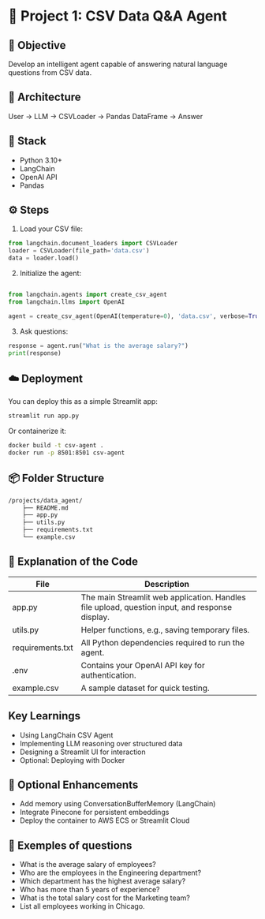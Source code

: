 # 🧩 Project 1: CSV Data Q&A Agent

## 🎯 Objective
Develop an intelligent agent capable of answering natural language questions from CSV data.

## 🧠 Architecture
User → LLM → CSVLoader → Pandas DataFrame → Answer

## 🧰 Stack
- Python 3.10+
- LangChain
- OpenAI API
- Pandas

## ⚙️ Steps

1. Load your CSV file:
```python
from langchain.document_loaders import CSVLoader
loader = CSVLoader(file_path='data.csv')
data = loader.load()
```

2. Initialize the agent:

```python

from langchain.agents import create_csv_agent
from langchain.llms import OpenAI

agent = create_csv_agent(OpenAI(temperature=0), 'data.csv', verbose=True)
```

3. Ask questions:

```python
response = agent.run("What is the average salary?")
print(response)
```

## ☁️ Deployment
You can deploy this as a simple Streamlit app:

```bash
streamlit run app.py
```

Or containerize it:

```bash
docker build -t csv-agent .
docker run -p 8501:8501 csv-agent
```

## 📦 Folder Structure
```bash
/projects/data_agent/
    ├── README.md
    ├── app.py
    ├── utils.py
    ├── requirements.txt
    └── example.csv
```
## 🧭 Explanation of the Code

|File|	Description|
|----------|--------------|
|app.py	|The main Streamlit web application. Handles file upload, question input, and response display.|
|utils.py	|Helper functions, e.g., saving temporary files.|
|requirements.txt	|All Python dependencies required to run the agent.|
|.env	|Contains your OpenAI API key for authentication.|
|example.csv	|A sample dataset for quick testing.|

## Key Learnings
- Using LangChain CSV Agent
- Implementing LLM reasoning over structured data
- Designing a Streamlit UI for interaction
- Optional: Deploying with Docker

## 🚀 Optional Enhancements
- Add memory using ConversationBufferMemory (LangChain)
- Integrate Pinecone for persistent embeddings
- Deploy the container to AWS ECS or Streamlit Cloud

##  🧠 Exemples of questions
- What is the average salary of employees?
- Who are the employees in the Engineering department?
- Which department has the highest average salary?
- Who has more than 5 years of experience?
- What is the total salary cost for the Marketing team?
- List all employees working in Chicago.














